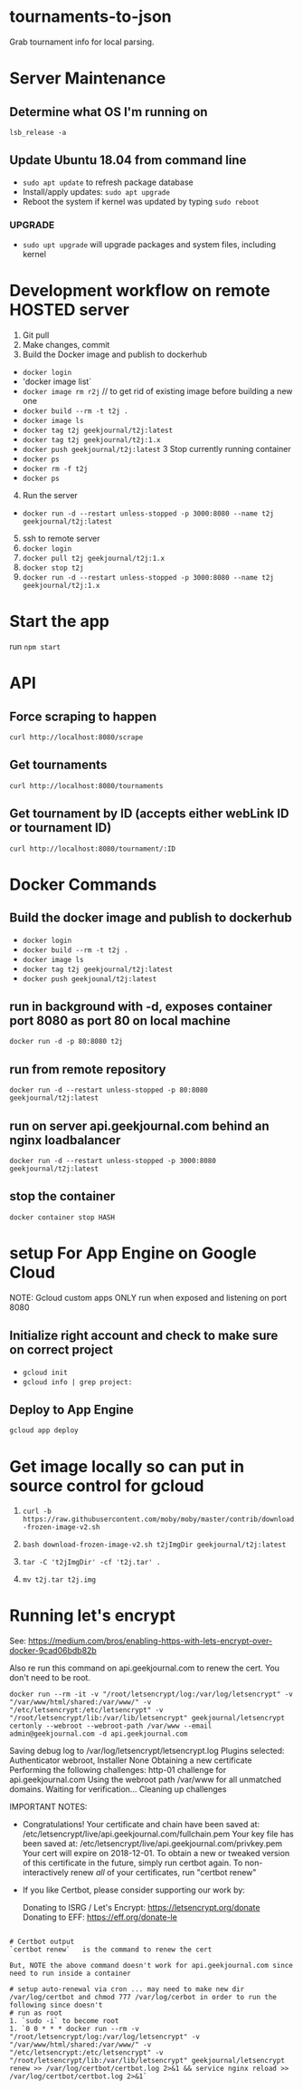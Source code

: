 # tournaments-to-json
Grab tournament info for local parsing.

# Server Maintenance

## Determine what OS I'm running on
`lsb_release -a`

## Update Ubuntu 18.04 from command line
- `sudo apt update` to refresh package database
- Install/apply updates: `sudo apt upgrade`
- Reboot the system if kernel was updated by typing `sudo reboot`

### UPGRADE
- `sudo upt upgrade` will upgrade packages and system files, including kernel



# Development workflow on remote HOSTED server

1. Git pull
1. Make changes, commit
1. Build the Docker image and publish to dockerhub
- `docker login`
- 'docker image list`
- `docker image rm r2j` // to get rid of existing image before building a new one
- `docker build --rm -t t2j .`
- `docker image ls`
- `docker tag t2j geekjournal/t2j:latest`
- `docker tag t2j geekjournal/t2j:1.x`
- `docker push geekjournal/t2j:latest`
3 Stop currently running container
- `docker ps`
- `docker rm -f t2j`
- `docker ps`
4. Run the server
- `docker run -d --restart unless-stopped -p 3000:8080 --name t2j geekjournal/t2j:latest`
5. ssh to remote server
6. `docker login`
7. `docker pull t2j geekjournal/t2j:1.x`
8. `docker stop t2j`
9. `docker run -d --restart unless-stopped -p 3000:8080 --name t2j geekjournal/t2j:1.x`

# Start the app
run `npm start`

# API

## Force scraping to happen
`curl http://localhost:8080/scrape`

## Get tournaments
`curl http://localhost:8080/tournaments`

## Get tournament by ID (accepts either webLink ID or tournament ID)
`curl http://localhost:8080/tournament/:ID`

# Docker Commands

## Build the docker image and publish to dockerhub
- `docker login`
- `docker build --rm -t t2j .`
- `docker image ls`
- `docker tag t2j geekjournal/t2j:latest`
- `docker push geekjounal/t2j:latest`

## run in background with -d, exposes container port 8080 as port 80 on local machine
`docker run -d -p 80:8080 t2j`

## run from remote repository
`docker run -d --restart unless-stopped -p 80:8080 geekjournal/t2j:latest`

## run on server api.geekjournal.com behind an nginx loadbalancer
`docker run -d --restart unless-stopped -p 3000:8080 geekjournal/t2j:latest`

## stop the container
`docker container stop HASH`

# setup For App Engine on Google Cloud
NOTE:  Gcloud custom apps ONLY run when exposed and listening on port 8080

## Initialize right account and check to make sure on correct project
- `gcloud init`
- `gcloud info | grep project:`

## Deploy to App Engine
`gcloud app deploy`

# Get image locally so can put in source control for gcloud
1. `curl -b https://raw.githubusercontent.com/moby/moby/master/contrib/download-frozen-image-v2.sh`

1. `bash download-frozen-image-v2.sh t2jImgDir geekjournal/t2j:latest`

1. `tar -C 't2jImgDir' -cf 't2j.tar' .`

1. `mv t2j.tar t2j.img`

# Running let's encrypt
See:
https://medium.com/bros/enabling-https-with-lets-encrypt-over-docker-9cad06bdb82b

Also re run this command on api.geekjournal.com to renew the cert. You don't need to be root.

```
docker run --rm -it -v "/root/letsencrypt/log:/var/log/letsencrypt" -v "/var/www/html/shared:/var/www/" -v "/etc/letsencrypt:/etc/letsencrypt" -v "/root/letsencrypt/lib:/var/lib/letsencrypt" geekjournal/letsencrypt certonly --webroot --webroot-path /var/www --email admin@geekjournal.com -d api.geekjournal.com
```

Saving debug log to /var/log/letsencrypt/letsencrypt.log
Plugins selected: Authenticator webroot, Installer None
Obtaining a new certificate
Performing the following challenges:
http-01 challenge for api.geekjournal.com
Using the webroot path /var/www for all unmatched domains.
Waiting for verification...
Cleaning up challenges

IMPORTANT NOTES:
 - Congratulations! Your certificate and chain have been saved at:
   /etc/letsencrypt/live/api.geekjournal.com/fullchain.pem
   Your key file has been saved at:
   /etc/letsencrypt/live/api.geekjournal.com/privkey.pem
   Your cert will expire on 2018-12-01. To obtain a new or tweaked
   version of this certificate in the future, simply run certbot
   again. To non-interactively renew *all* of your certificates, run
   "certbot renew"
 - If you like Certbot, please consider supporting our work by:

   Donating to ISRG / Let's Encrypt:   https://letsencrypt.org/donate
   Donating to EFF:                    https://eff.org/donate-le
```

# Certbot output
`certbot renew`   is the command to renew the cert

But, NOTE the above command doesn't work for api.geekjournal.com since need to run inside a container

# setup auto-renewal via cron ... may need to make new dir /var/log/certbot and chmod 777 /var/log/cerbot in order to run the following since doesn't
# run as root
1. `sudo -i` to become root
1. `0 0 * * * docker run --rm -v "/root/letsencrypt/log:/var/log/letsencrypt" -v "/var/www/html/shared:/var/www/" -v "/etc/letsencrypt:/etc/letsencrypt" -v "/root/letsencrypt/lib:/var/lib/letsencrypt" geekjournal/letsencrypt renew >> /var/log/certbot/certbot.log 2>&1 && service nginx reload >> /var/log/certbot/certbot.log 2>&1`
